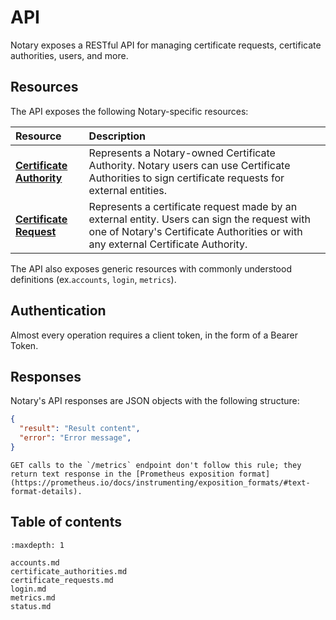 # API

Notary exposes a RESTful API for managing certificate requests, certificate authorities, users, and more.

## Resources

The API exposes the following Notary-specific resources:

| Resource                                                | Description                                                                                                                                                                      |
| :------------------------------------------------------ | :------------------------------------------------------------------------------------------------------------------------------------------------------------------------------- |
| [**Certificate Authority**](certificate_authorities.md) | Represents a Notary-owned Certificate Authority. Notary users can use Certificate Authorities to sign certificate requests for external entities.                                |
| [**Certificate Request**](certificate_requests.md)      | Represents a certificate request made by an external entity. Users can sign the request with one of Notary's Certificate Authorities or with any external Certificate Authority. |

The API also exposes generic resources with commonly understood definitions (ex.`accounts`, `login`, `metrics`).

## Authentication

Almost every operation requires a client token, in the form of a Bearer Token.

## Responses

Notary's API responses are JSON objects with the following structure:

```json
{
  "result": "Result content",
  "error": "Error message",
}
```

```{note}
GET calls to the `/metrics` endpoint don't follow this rule; they return text response in the [Prometheus exposition format](https://prometheus.io/docs/instrumenting/exposition_formats/#text-format-details).
```

## Table of contents

```{toctree}
:maxdepth: 1

accounts.md
certificate_authorities.md
certificate_requests.md
login.md
metrics.md
status.md
```
